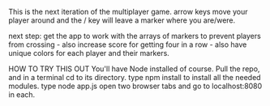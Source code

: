 This is the next iteration of the multiplayer game. arrow keys move your player around and the / key will leave a marker where you are/were.

next step: get the app to work with the arrays of markers to prevent players from crossing - also increase score for getting four in a row - also have unique colors for each player and their markers.

HOW TO TRY THIS OUT
You'll have Node installed of course.
Pull the repo, and in a terminal cd to its directory.
type npm install to install all the needed modules.
type node app.js
open two browser tabs and go to localhost:8080 in each.
